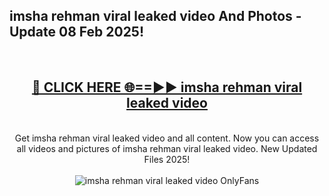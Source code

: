 <h2>imsha rehman viral leaked video And Photos - Update 08 Feb 2025!</h2>
<br>
<div align="center">
<h2><a href="https://cutt.ly/te57wshS" rel="nofollow">🔴 CLICK HERE 🌐==►► imsha rehman viral leaked video</a></h2>
<br>
Get imsha rehman viral leaked video and all content. Now you can access all videos and pictures of imsha rehman viral leaked video. New Updated Files 2025!
<br>
<br>
<a href="https://cutt.ly/te57wshS" rel="nofollow" data-target="animated-image.originalLink"><img src="https://i.ibb.co.com/WyWwxjT/player-gif2.gif" alt="imsha rehman viral leaked video OnlyFans" style="max-width: 100%; display: inline-block;" data-target="animated-image.originalImage"></a>
</div>
<br>